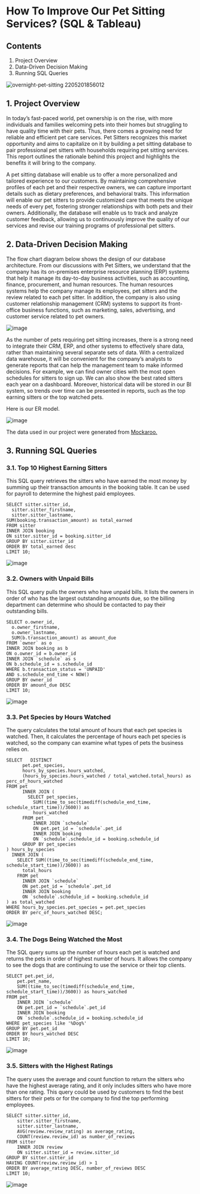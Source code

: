 # How To Improve Our Pet Sitting Services? (SQL & Tableau)

## Contents

1. Project Overview
2. Data-Driven Decision Making
3. Running SQL Queries

![overnight-pet-sitting 2205201856012](https://github.com/user-attachments/assets/86aadcd1-0255-44f5-997f-6414fd619736)


## 1. Project Overview

In today’s fast-paced world, pet ownership is on the rise, with more individuals and families welcoming pets into their homes but struggling to have quality time with their pets. Thus, there comes a growing need for reliable and efficient pet care services. Pet Sitters recognizes this market opportunity and aims to capitalize on it by building a pet sitting database to pair professional pet sitters with households requiring pet sitting services. This report outlines the rationale behind this project and highlights the benefits it will bring to the company.

A pet sitting database will enable us to offer a more personalized and tailored experience to our customers. By maintaining comprehensive profiles of each pet and their respective owners, we can capture important details such as dietary preferences, and behavioral traits. This information will enable our pet sitters to provide customized care that meets the unique needs of every pet, fostering stronger relationships with both pets and their owners. Additionally, the database will enable us to track and analyze customer feedback, allowing us to continuously improve the quality of our services and revise our training programs of professional pet sitters.

## 2. Data-Driven Decision Making

The flow chart diagram below shows the design of our database architecture. From our discussions with Pet Sitters, we understand that the company has its on-premises enterprise resource planning (ERP) systems that help it manage its day-to-day business activities, such as accounting, finance, procurement, and human resources. The human resources systems help the company manage its employees, pet sitters and the review related to each pet sitter. In addition, the company is also using customer relationship management (CRM) systems to support its front-office business functions, such as marketing, sales, advertising, and customer service related to pet owners.

![image](https://github.com/user-attachments/assets/0b3e62cb-b035-4659-9f15-dd69680878ab)

As the number of pets requiring pet sitting increases, there is a strong need to integrate their CRM, ERP, and other systems to effectively share data, rather than maintaining several separate sets of data. With a centralized data warehouse, it will be convenient for the company’s analysts to generate reports that can help the management team to make informed decisions. For example, we can find owner cities with the most open schedules for sitters to sign up. We can also show the best rated sitters each year on a dashboard. Moreover, historical data will be stored in our BI system, so trends over time can be presented in reports, such as the top earning sitters or the top watched pets.

Here is our ER model.

![image](https://github.com/user-attachments/assets/2f908533-5c56-4271-931a-2029adb15fc3)

The data used in our project were generated from [Mockaroo.](https://www.mockaroo.com/) 

## 3. Running SQL Queries
### 3.1.  Top 10 Highest Earning Sitters

This SQL query retrieves the sitters who have earned the most money by summing up their transaction amounts in the booking table. It can be used for payroll to determine the highest paid employees.

```
SELECT sitter.sitter_id,
  sitter.sitter_firstname,
  sitter.sitter_lastname,
SUM(booking.transaction_amount) as total_earned
FROM sitter
INNER JOIN booking
ON sitter.sitter_id = booking.sitter_id
GROUP BY sitter.sitter_id
ORDER BY total_earned desc
LIMIT 10;
```
![image](https://github.com/user-attachments/assets/5fa8ae10-7ea3-4193-a823-3adefb5b4163)

### 3.2.  Owners with Unpaid Bills
This SQL query pulls the owners who have unpaid bills. It lists the owners in order of who has the largest outstanding amounts due, so the billing department can determine who should be contacted to pay their outstanding bills.

```
SELECT o.owner_id,
  o.owner_firstname,
  o.owner_lastname,
  SUM(b.transaction_amount) as amount_due
FROM `owner` as o
INNER JOIN booking as b
ON o.owner_id = b.owner_id
INNER JOIN `schedule` as s
ON b.schedule_id = s.schedule_id
WHERE b.transaction_status = 'UNPAID'
AND s.schedule_end_time < NOW()
GROUP BY owner_id
ORDER BY amount_due DESC
LIMIT 10;
```

![image](https://github.com/user-attachments/assets/1c650ce1-3698-4d0c-b50e-b5fe60c1306f)

### 3.3.  Pet Species by Hours Watched

The query calculates the total amount of hours that each pet species is watched. Then, it calculates the percentage of hours each pet species is watched, so the company can examine what types of pets the business relies on.

```
SELECT   DISTINCT
      pet.pet_species,
      hours_by_species.hours_watched,
      (hours_by_species.hours_watched / total_watched.total_hours) as perc_of_hours_watched
FROM pet
      INNER JOIN (
        SELECT pet_species,
          SUM((time_to_sec(timediff(schedule_end_time, schedule_start_time))/3600)) as
          hours_watched
      FROM pet
          INNER JOIN `schedule`
          ON pet.pet_id = `schedule`.pet_id
          INNER JOIN booking
          ON `schedule`.schedule_id = booking.schedule_id
      GROUP BY pet_species
) hours_by_species
  INNER JOIN (
    SELECT SUM((time_to_sec(timediff(schedule_end_time, schedule_start_time))/3600)) as
      total_hours
    FROM pet
      INNER JOIN `schedule`
      ON pet.pet_id = `schedule`.pet_id
      INNER JOIN booking
      ON `schedule`.schedule_id = booking.schedule_id
) as total_watched
WHERE hours_by_species.pet_species = pet.pet_species
ORDER BY perc_of_hours_watched DESC;
```

![image](https://github.com/user-attachments/assets/d77a1641-1bb4-45fb-9c8d-acbf93fee078)


### 3.4.  The Dogs Being Watched the Most

The SQL query sums up the number of hours each pet is watched and returns the pets in order of highest number of hours. It allows the company to see the dogs that are continuing to use the service or their top clients.

```
SELECT pet.pet_id,
    pet.pet_name,
    SUM((time_to_sec(timediff(schedule_end_time, schedule_start_time))/3600)) as hours_watched
FROM pet
    INNER JOIN `schedule`
    ON pet.pet_id = `schedule`.pet_id
    INNER JOIN booking
    ON `schedule`.schedule_id = booking.schedule_id
WHERE pet_species like '%Dog%'
GROUP BY pet.pet_id
ORDER BY hours_watched DESC
LIMIT 10;
```

![image](https://github.com/user-attachments/assets/5f2a2497-de60-4f7f-abb7-dc8917e2b974)


### 3.5.  Sitters with the Highest Ratings

The query uses the average and count function to return the sitters who have the highest average rating, and it only includes sitters who have more than one rating. This query could be used by customers to find the best sitters for their pets or for the company to find the top performing employees.

```
SELECT sitter.sitter_id,
    sitter.sitter_firstname,
    sitter.sitter_lastname,
    AVG(review.review_rating) as average_rating,
    COUNT(review.review_id) as number_of_reviews
FROM sitter
    INNER JOIN review
    ON sitter.sitter_id = review.sitter_id
GROUP BY sitter.sitter_id
HAVING COUNT(review.review_id) > 1
ORDER BY average_rating DESC, number_of_reviews DESC
LIMIT 10;
```

![image](https://github.com/user-attachments/assets/7c755b26-55e1-4d1c-9f3f-7129f4b26409)

